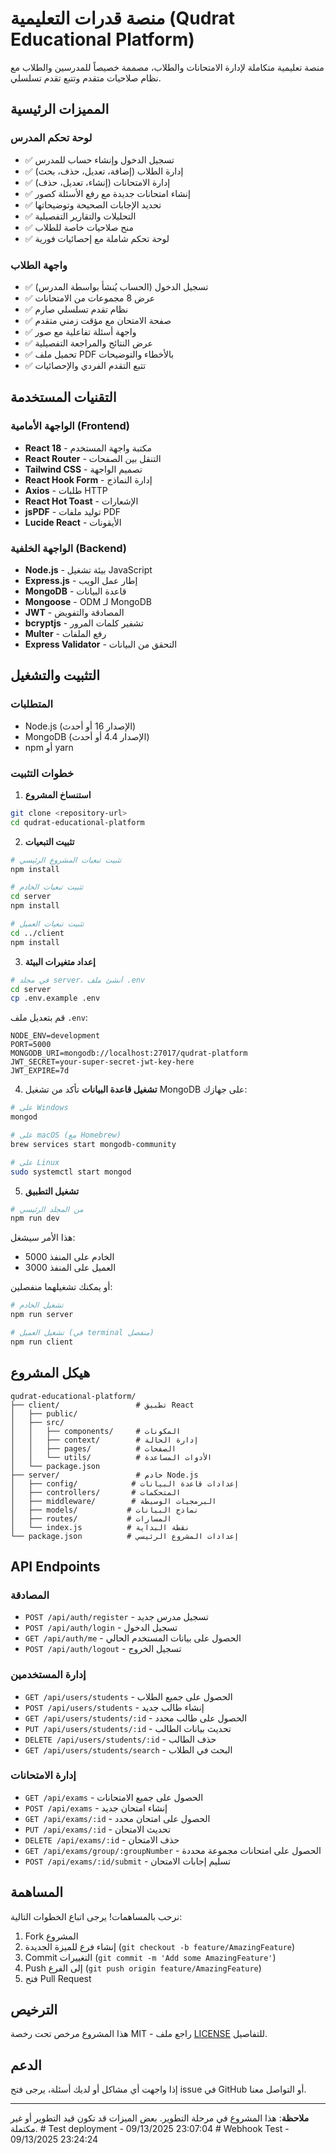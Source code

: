 # منصة قدرات التعليمية (Qudrat Educational Platform)

منصة تعليمية متكاملة لإدارة الامتحانات والطلاب، مصممة خصيصاً للمدرسين والطلاب مع نظام صلاحيات متقدم وتتبع تقدم تسلسلي.

## المميزات الرئيسية

### لوحة تحكم المدرس
- ✅ تسجيل الدخول وإنشاء حساب للمدرس
- ✅ إدارة الطلاب (إضافة، تعديل، حذف، بحث)
- ✅ إدارة الامتحانات (إنشاء، تعديل، حذف)
- ✅ إنشاء امتحانات جديدة مع رفع الأسئلة كصور
- ✅ تحديد الإجابات الصحيحة وتوضيحاتها
- ✅ التحليلات والتقارير التفصيلية
- ✅ منح صلاحيات خاصة للطلاب
- ✅ لوحة تحكم شاملة مع إحصائيات فورية

### واجهة الطلاب
- ✅ تسجيل الدخول (الحساب يُنشأ بواسطة المدرس)
- ✅ عرض 8 مجموعات من الامتحانات
- ✅ نظام تقدم تسلسلي صارم
- ✅ صفحة الامتحان مع مؤقت زمني متقدم
- ✅ واجهة أسئلة تفاعلية مع صور
- ✅ عرض النتائج والمراجعة التفصيلية
- ✅ تحميل ملف PDF بالأخطاء والتوضيحات
- ✅ تتبع التقدم الفردي والإحصائيات

## التقنيات المستخدمة

### الواجهة الأمامية (Frontend)
- **React 18** - مكتبة واجهة المستخدم
- **React Router** - التنقل بين الصفحات
- **Tailwind CSS** - تصميم الواجهة
- **React Hook Form** - إدارة النماذج
- **Axios** - طلبات HTTP
- **React Hot Toast** - الإشعارات
- **jsPDF** - توليد ملفات PDF
- **Lucide React** - الأيقونات

### الواجهة الخلفية (Backend)
- **Node.js** - بيئة تشغيل JavaScript
- **Express.js** - إطار عمل الويب
- **MongoDB** - قاعدة البيانات
- **Mongoose** - ODM لـ MongoDB
- **JWT** - المصادقة والتفويض
- **bcryptjs** - تشفير كلمات المرور
- **Multer** - رفع الملفات
- **Express Validator** - التحقق من البيانات

## التثبيت والتشغيل

### المتطلبات
- Node.js (الإصدار 16 أو أحدث)
- MongoDB (الإصدار 4.4 أو أحدث)
- npm أو yarn

### خطوات التثبيت

1. **استنساخ المشروع**
```bash
git clone <repository-url>
cd qudrat-educational-platform
```

2. **تثبيت التبعيات**
```bash
# تثبيت تبعيات المشروع الرئيسي
npm install

# تثبيت تبعيات الخادم
cd server
npm install

# تثبيت تبعيات العميل
cd ../client
npm install
```

3. **إعداد متغيرات البيئة**
```bash
# في مجلد server، أنشئ ملف .env
cd server
cp .env.example .env
```

قم بتعديل ملف `.env`:
```env
NODE_ENV=development
PORT=5000
MONGODB_URI=mongodb://localhost:27017/qudrat-platform
JWT_SECRET=your-super-secret-jwt-key-here
JWT_EXPIRE=7d
```

4. **تشغيل قاعدة البيانات**
تأكد من تشغيل MongoDB على جهازك:
```bash
# على Windows
mongod

# على macOS (مع Homebrew)
brew services start mongodb-community

# على Linux
sudo systemctl start mongod
```

5. **تشغيل التطبيق**
```bash
# من المجلد الرئيسي
npm run dev
```

هذا الأمر سيشغل:
- الخادم على المنفذ 5000
- العميل على المنفذ 3000

أو يمكنك تشغيلهما منفصلين:

```bash
# تشغيل الخادم
npm run server

# تشغيل العميل (في terminal منفصل)
npm run client
```

## هيكل المشروع

```
qudrat-educational-platform/
├── client/                 # تطبيق React
│   ├── public/
│   ├── src/
│   │   ├── components/     # المكونات
│   │   ├── context/        # إدارة الحالة
│   │   ├── pages/          # الصفحات
│   │   └── utils/          # الأدوات المساعدة
│   └── package.json
├── server/                 # خادم Node.js
│   ├── config/            # إعدادات قاعدة البيانات
│   ├── controllers/       # المتحكمات
│   ├── middleware/        # البرمجيات الوسيطة
│   ├── models/           # نماذج البيانات
│   ├── routes/           # المسارات
│   └── index.js          # نقطة البداية
└── package.json          # إعدادات المشروع الرئيسي
```

## API Endpoints

### المصادقة
- `POST /api/auth/register` - تسجيل مدرس جديد
- `POST /api/auth/login` - تسجيل الدخول
- `GET /api/auth/me` - الحصول على بيانات المستخدم الحالي
- `POST /api/auth/logout` - تسجيل الخروج

### إدارة المستخدمين
- `GET /api/users/students` - الحصول على جميع الطلاب
- `POST /api/users/students` - إنشاء طالب جديد
- `GET /api/users/students/:id` - الحصول على طالب محدد
- `PUT /api/users/students/:id` - تحديث بيانات الطالب
- `DELETE /api/users/students/:id` - حذف الطالب
- `GET /api/users/students/search` - البحث في الطلاب

### إدارة الامتحانات
- `GET /api/exams` - الحصول على جميع الامتحانات
- `POST /api/exams` - إنشاء امتحان جديد
- `GET /api/exams/:id` - الحصول على امتحان محدد
- `PUT /api/exams/:id` - تحديث الامتحان
- `DELETE /api/exams/:id` - حذف الامتحان
- `GET /api/exams/group/:groupNumber` - الحصول على امتحانات مجموعة محددة
- `POST /api/exams/:id/submit` - تسليم إجابات الامتحان

## المساهمة

نرحب بالمساهمات! يرجى اتباع الخطوات التالية:

1. Fork المشروع
2. إنشاء فرع للميزة الجديدة (`git checkout -b feature/AmazingFeature`)
3. Commit التغييرات (`git commit -m 'Add some AmazingFeature'`)
4. Push إلى الفرع (`git push origin feature/AmazingFeature`)
5. فتح Pull Request

## الترخيص

هذا المشروع مرخص تحت رخصة MIT - راجع ملف [LICENSE](LICENSE) للتفاصيل.

## الدعم

إذا واجهت أي مشاكل أو لديك أسئلة، يرجى فتح issue في GitHub أو التواصل معنا.

---

**ملاحظة**: هذا المشروع في مرحلة التطوير. بعض الميزات قد تكون قيد التطوير أو غير مكتملة.
#   T e s t   d e p l o y m e n t   -   0 9 / 1 3 / 2 0 2 5   2 3 : 0 7 : 0 4  
 #   W e b h o o k   T e s t   -   0 9 / 1 3 / 2 0 2 5   2 3 : 2 4 : 2 4  
 